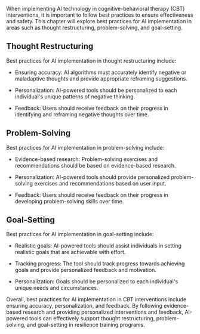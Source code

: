 

When implementing AI technology in cognitive-behavioral therapy (CBT) interventions, it is important to follow best practices to ensure effectiveness and safety. This chapter will explore best practices for AI implementation in areas such as thought restructuring, problem-solving, and goal-setting.

Thought Restructuring
---------------------

Best practices for AI implementation in thought restructuring include:

* Ensuring accuracy: AI algorithms must accurately identify negative or maladaptive thoughts and provide appropriate reframing suggestions.

* Personalization: AI-powered tools should be personalized to each individual's unique patterns of negative thinking.

* Feedback: Users should receive feedback on their progress in identifying and reframing negative thoughts over time.

Problem-Solving
---------------

Best practices for AI implementation in problem-solving include:

* Evidence-based research: Problem-solving exercises and recommendations should be based on evidence-based research.

* Personalization: AI-powered tools should provide personalized problem-solving exercises and recommendations based on user input.

* Feedback: Users should receive feedback on their progress in developing problem-solving skills over time.

Goal-Setting
------------

Best practices for AI implementation in goal-setting include:

* Realistic goals: AI-powered tools should assist individuals in setting realistic goals that are achievable with effort.

* Tracking progress: The tool should track progress towards achieving goals and provide personalized feedback and motivation.

* Personalization: Goals should be personalized to each individual's unique needs and circumstances.

Overall, best practices for AI implementation in CBT interventions include ensuring accuracy, personalization, and feedback. By following evidence-based research and providing personalized interventions and feedback, AI-powered tools can effectively support thought restructuring, problem-solving, and goal-setting in resilience training programs.
